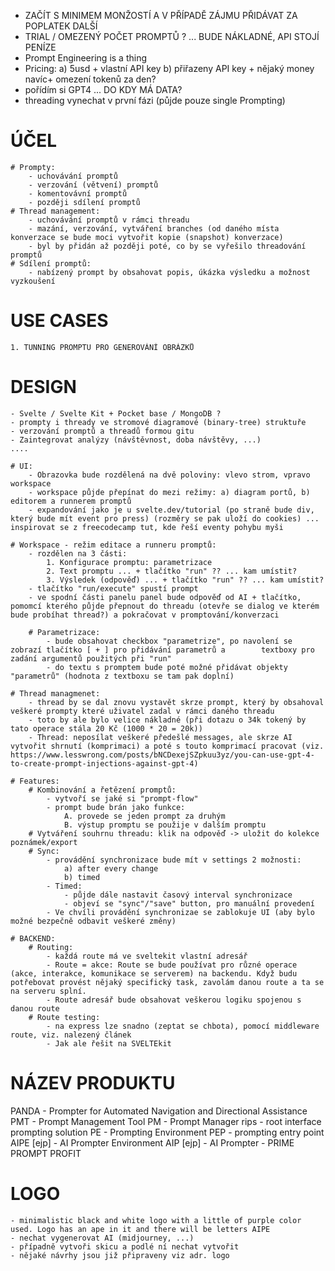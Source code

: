 - ZAČÍT S MINIMEM MONŽOSTÍ A V PŘÍPADĚ ZÁJMU PŘIDÁVAT ZA POPLATEK DALŠÍ
- TRIAL / OMEZENÝ POČET PROMPTŮ ? ... BUDE NÁKLADNÉ, API STOJÍ PENÍZE
- Prompt Engineering is a thing
- Pricing:
  a) 5usd + vlastní API key
  b) přiřazeny API key + nějaký money navíc+ omezení tokenů za den?
- pořídím si GPT4 ... DO KDY MÁ DATA?
- threading vynechat v první fázi (půjde pouze single Prompting)

# ÚČEL

    # Prompty:
        - uchovávání promptů
        - verzování (větvení) promptů
        - komentovávní promptů
        - později sdílení promptů
    # Thread management:
        - uchovávání promptů v rámci threadu
        - mazání, verzování, vytváření branches (od daného místa konverzace se bude moci vytvořit kopie (snapshot) konverzace)
        - byl by přidán až později poté, co by se vyřešilo threadování promptů
    # Sdílení promptů:
        - nabízený prompt by obsahovat popis, úkázka výsledku a možnost vyzkoušení

# USE CASES

    1. TUNNING PROMPTU PRO GENEROVÁNÍ OBRÁZKŮ

# DESIGN

    - Svelte / Svelte Kit + Pocket base / MongoDB ?
    - prompty i thready ve stromové diagramové (binary-tree) struktuře
    - verzování promptů a threadů formou gitu
    - Zaintegrovat analýzy (návštěvnost, doba návštěvy, ...)
    ....

    # UI:
        - Obrazovka bude rozdělená na dvě poloviny: vlevo strom, vpravo workspace
        - workspace půjde přepínat do mezi režimy: a) diagram portů, b) editorem a runnerem promptů
        - expandování jako je u svelte.dev/tutorial (po straně bude div, který bude mít event pro press) (rozměry se pak uloží do cookies) ... inspirovat se z freecodecamp tut, kde řeší eventy pohybu myši

    # Workspace - režim editace a runneru promptů:
        - rozdělen na 3 části:
            1. Konfigurace promptu: parametrizace
            2. Text promptu ... + tlačítko "run" ?? ... kam umístit?
            3. Výsledek (odpověď) ... + tlačítko "run" ?? ... kam umístit?
        - tlačítko "run/execute" spustí prompt
        - ve spodní části panelu panel bude odpověď od AI + tlačítko, pomomcí kterého půjde přepnout do threadu (otevře se dialog ve kterém bude probíhat thread?) a pokračovat v promptování/konverzaci

        # Parametrizace:
            - bude obsahovat checkbox "parametrize", po navolení se zobrazí tlačítko [ + ] pro přidávání parametrů a        textboxy pro zadání argumentů použitých při "run"
            - do textu s promptem bude poté možné přidávat objekty "parametrů" (hodnota z textboxu se tam pak doplní)

    # Thread managmenet:
        - thread by se dal znovu vystavět skrze prompt, který by obsahoval veškeré prompty které uživatel zadal v rámci daného threadu
        - toto by ale bylo velice nákladné (při dotazu o 34k tokený by tato operace stála 20 Kč (1000 * 20 = 20k))
        - Thread: neposílat veškeré předešlé messages, ale skrze AI vytvořit shrnutí (komprimaci) a poté s touto komprimací pracovat (viz. https://www.lesswrong.com/posts/bNCDexejSZpkuu3yz/you-can-use-gpt-4-to-create-prompt-injections-against-gpt-4)

    # Features:
        # Kombinování a řetězení promptů:
            - vytvoří se jaké si "prompt-flow"
            - prompt bude brán jako funkce:
                A. provede se jeden prompt za druhým
                B. výstup promptu se použije v dalším promptu
        # Vytváření souhrnu threadu: klik na odpověď -> uložit do kolekce poznámek/export
        # Sync:
            - provádění synchronizace bude mít v settings 2 možnosti:
                a) after every change
                b) timed
            - Timed:
                - půjde dále nastavit časový interval synchronizace
                - objeví se "sync"/"save" button, pro manuální provedení
            - Ve chvíli provádění synchronizae se zablokuje UI (aby bylo možné bezpečně odbavit veškeré změny)

    # BACKEND:
        # Routing:
            - každá route má ve sveltekit vlastní adresář
            - Route = akce: Route se bude používat pro různé operace (akce, interakce, komunikace se serverem) na backendu. Když budu potřebovat provést nějaký specifický task, zavolám danou route a ta se na serveru splní.
            - Route adresář bude obsahovat veškerou logiku spojenou s danou route
        # Route testing:
            - na express lze snadno (zeptat se chbota), pomocí middleware route, viz. nalezený článek
            - Jak ale řešit na SVELTEkit

# NÁZEV PRODUKTU

PANDA - Prompter for Automated Navigation and Directional Assistance
PMT - Prompt Management Tool
PM - Prompt Manager
rips - root interface prompting solution
PE - Prompting Environment
PEP - prompting entry point
AIPE [ejp] - AI Prompter Environment
AIP [ejp] - AI Prompter - PRIME PROMPT PROFIT

# LOGO

    - minimalistic black and white logo with a little of purple color used. Logo has an ape in it and there will be letters AIPE
    - nechat vygenerovat AI (midjourney, ...)
    - případně vytvoři skicu a podlé ní nechat vytvořit
    - nějaké návrhy jsou již připraveny viz adr. logo
